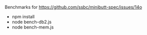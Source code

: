 Benchmarks for https://github.com/ssbc/minibutt-spec/issues/14o

- npm install
- node bench-db2.js
- node bench-mem.js